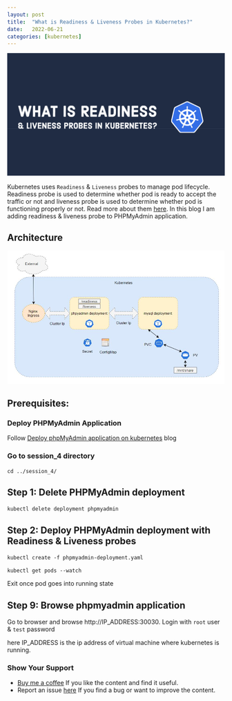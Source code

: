 ```yaml
---
layout: post
title:  "What is Readiness & Liveness Probes in Kubernetes?"
date:   2022-06-21
categories: [kubernetes]
---
```


![What is Readiness & Liveness Probes in Kubernetes?](https://raw.githubusercontent.com/sagar-jadhav/sagar-jadhav.github.io/master/static/img/_posts/kubernetes/4.png)

Kubernetes uses `Readiness` & `Liveness` probes to manage pod lifecycle. Readiness probe is used to determine whether pod is ready to accept the traffic or not and liveness probe is used to determine whether pod is functioning properly or not. Read more about them [here](https://kubernetes.io/docs/tasks/configure-pod-container/configure-liveness-readiness-startup-probes/). In this blog I am adding readiness & liveness probe to PHPMyAdmin application.

## Architecture

![Architecture](https://raw.githubusercontent.com/sagar-jadhav/sagar-jadhav.github.io/master/static/img/_posts/kubernetes/4_arch.JPG)

## Prerequisites:

### Deploy PHPMyAdmin Application
Follow [Deploy phpMyAdmin application on kubernetes](https://developersthought.in/kubernetes/2020/05/30/k8s-session-01.html) blog

### Go to session_4 directory
```
cd ../session_4/
```

## Step 1: Delete PHPMyAdmin deployment
```
kubectl delete deployment phpmyadmin
```

## Step 2: Deploy PHPMyAdmin deployment with Readiness & Liveness probes
```
kubectl create -f phpmyadmin-deployment.yaml
```
```
kubectl get pods --watch
```
Exit once pod goes into running state

## Step 9: Browse phpmyadmin application

Go to browser and browse http://IP_ADDRESS:30030. Login with `root` user & `test` password

here IP_ADDRESS is the ip address of virtual machine where kubernetes is running.
 
### Show Your Support

- [Buy me a coffee](https://www.buymeacoffee.com/sagarjadhv23) If you like the content and find it useful.
- Report an issue [here](https://github.com/developersthought/roadmap/issues/new) If you find a bug or want to improve the content.
